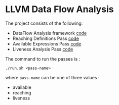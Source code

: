 # LLVM Data Flow Analysis

The project consists of the following:
- DataFlow Analysis framework [code](dataflow.cpp)
- Reaching Definitions Pass [code](reaching.cpp)
- Available Expressions Pass [code](available.cpp)
- Liveness Analysis Pass [code](liveness.cpp)

The command to run the passes is :
```
./run.sh <pass-name>
```
where `pass-name` can be one of three values :
- available
- reaching
- liveness